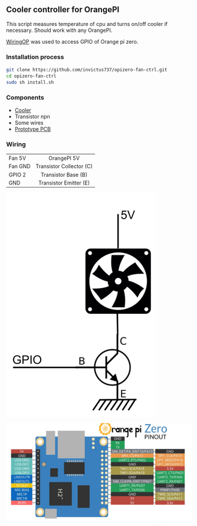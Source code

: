 
## Cooler controller for OrangePI
This script measures temperature of cpu and turns on/off cooler if necessary.
Should work with any OrangePI.

[WiringOP](https://github.com/orangepi-xunlong/wiringOP.git) was used to access GPIO of Orange pi zero.


### Installation process
```bash
git clone https://github.com/invictus737/opizero-fan-ctrl.git
cd opizero-fan-ctrl
sudo sh install.sh
```

### Components
* [Cooler](http://ali.pub/4f1j47)
* Transistor npn
* Some wires
* [Prototype PCB](http://ali.pub/4f1npv)

### Wiring
|               |                           |
| ------------- |:-------------------------:|
| Fan 5V        | OrangePI 5V               |
| Fan GND       | Transistor Collector (C)  |
| GPIO 2        | Transistor Base (B)       | 
| GND           | Transistor Emitter (E)    |

![schematic](https://github.com/Sabbaken/cooler-controller-orangePI/blob/master/img/schematica.png?raw=true)


![pinout](https://github.com/Sabbaken/cooler-controller-orangePI/blob/master/img/1033818249.jpg?raw=true)



